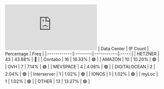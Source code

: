 ![Diagramm](https://github.com/obajay/StateSync-snapshots/blob/main/Projects/Source/1/README.md)
| Data Center | IP Count | Percentage | Freq |
|:------------:|:--------:|:-----------:|:-----:|
| HETZNER | 43 | 43.88% | 🔴 |
| Contabo | 16 | 16.33% | 🟢 |
| AMAZON | 10 | 10.20% | 🟢 |
| OVH | 7 | 7.14% | 🟢 |
| MEVSPACE | 4 | 4.08% | 🟢 |
| DIGITALOCEAN | 2 | 2.04% | 🟢 |
| Interserver | 1 | 1.02% | 🟢 |
| IONOS | 1 | 1.02% | 🟢 |
| myLoc | 1 | 1.02% | 🟢 |
| OTHER | 13 | 13.27% | 🟢 |
